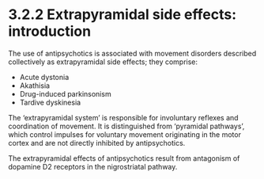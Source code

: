 3.2.2 Extrapyramidal side effects: introduction
===============================================

The use of antipsychotics is associated with movement disorders described collectively as extrapyramidal side effects; they comprise:

  * Acute dystonia
 * Akathisia
 * Drug-induced parkinsonism
 * Tardive dyskinesia
    
 The ‘extrapyramidal system’ is responsible for involuntary reflexes and coordination of movement. It is distinguished from ‘pyramidal pathways’, which control impulses for voluntary movement originating in the motor cortex and are not directly inhibited by antipsychotics.

 The extrapyramidal effects of antipsychotics result from antagonism of dopamine D2 receptors in the nigrostriatal pathway.

